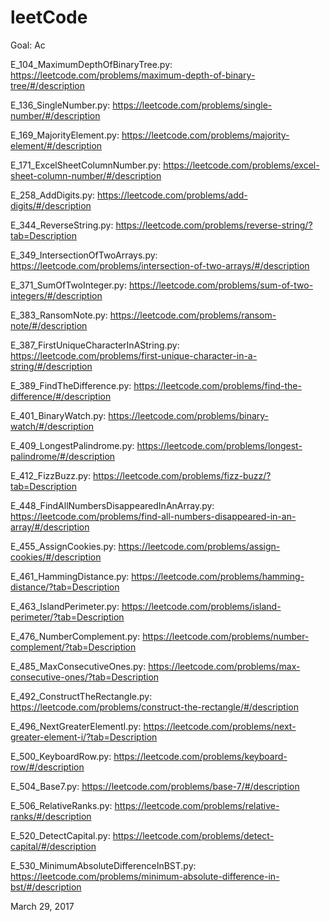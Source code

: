 # leetCode
Goal: Ac

E_104_MaximumDepthOfBinaryTree.py: https://leetcode.com/problems/maximum-depth-of-binary-tree/#/description

E_136_SingleNumber.py: https://leetcode.com/problems/single-number/#/description

E_169_MajorityElement.py: https://leetcode.com/problems/majority-element/#/description

E_171_ExcelSheetColumnNumber.py: https://leetcode.com/problems/excel-sheet-column-number/#/description

E_258_AddDigits.py: https://leetcode.com/problems/add-digits/#/description

E_344_ReverseString.py: https://leetcode.com/problems/reverse-string/?tab=Description

E_349_IntersectionOfTwoArrays.py: https://leetcode.com/problems/intersection-of-two-arrays/#/description

E_371_SumOfTwoInteger.py: https://leetcode.com/problems/sum-of-two-integers/#/description

E_383_RansomNote.py: https://leetcode.com/problems/ransom-note/#/description

E_387_FirstUniqueCharacterInAString.py: https://leetcode.com/problems/first-unique-character-in-a-string/#/description

E_389_FindTheDifference.py: https://leetcode.com/problems/find-the-difference/#/description

E_401_BinaryWatch.py: https://leetcode.com/problems/binary-watch/#/description

E_409_LongestPalindrome.py: https://leetcode.com/problems/longest-palindrome/#/description

E_412_FizzBuzz.py: https://leetcode.com/problems/fizz-buzz/?tab=Description

E_448_FindAllNumbersDisappearedInAnArray.py: https://leetcode.com/problems/find-all-numbers-disappeared-in-an-array/#/description

E_455_AssignCookies.py: https://leetcode.com/problems/assign-cookies/#/description

E_461_HammingDistance.py: https://leetcode.com/problems/hamming-distance/?tab=Description

E_463_IslandPerimeter.py: https://leetcode.com/problems/island-perimeter/?tab=Description

E_476_NumberComplement.py: https://leetcode.com/problems/number-complement/?tab=Description

E_485_MaxConsecutiveOnes.py: https://leetcode.com/problems/max-consecutive-ones/?tab=Description

E_492_ConstructTheRectangle.py: https://leetcode.com/problems/construct-the-rectangle/#/description

E_496_NextGreaterElementI.py: https://leetcode.com/problems/next-greater-element-i/?tab=Description

E_500_KeyboardRow.py: https://leetcode.com/problems/keyboard-row/#/description

E_504_Base7.py: https://leetcode.com/problems/base-7/#/description

E_506_RelativeRanks.py: https://leetcode.com/problems/relative-ranks/#/description

E_520_DetectCapital.py: https://leetcode.com/problems/detect-capital/#/description

E_530_MinimumAbsoluteDifferenceInBST.py: https://leetcode.com/problems/minimum-absolute-difference-in-bst/#/description


March 29, 2017
